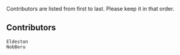    Contributors are listed from first to last. Please keep it in that order.

## Contributors
    Eldeston
    NobBeru